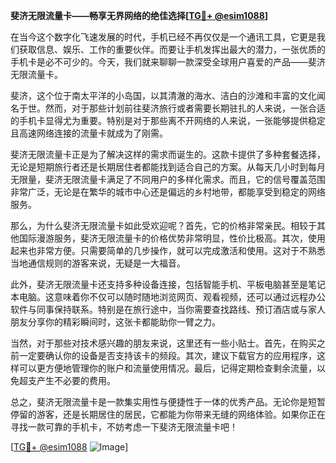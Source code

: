 **斐济无限流量卡——畅享无界网络的绝佳选择[[TG💪+ @esim1088](https://t.me/s/esim1088)]**

在当今这个数字化飞速发展的时代，手机已经不再仅仅是一个通讯工具，它更是我们获取信息、娱乐、工作的重要伙伴。而要让手机发挥出最大的潜力，一张优质的手机卡是必不可少的。今天，我们就来聊聊一款深受全球用户喜爱的产品——斐济无限流量卡。

斐济，这个位于南太平洋的小岛国，以其清澈的海水、洁白的沙滩和丰富的文化闻名于世。然而，对于那些计划前往斐济旅行或者需要长期驻扎的人来说，一张合适的手机卡显得尤为重要。特别是对于那些离不开网络的人来说，一张能够提供稳定且高速网络连接的流量卡就成为了刚需。

斐济无限流量卡正是为了解决这样的需求而诞生的。这款卡提供了多种套餐选择，无论是短期旅行者还是长期居住者都能找到适合自己的方案。从每天几小时到每月无限量，斐济无限流量卡满足了不同用户的多样化需求。而且，它的信号覆盖范围非常广泛，无论是在繁华的城市中心还是偏远的乡村地带，都能享受到稳定的网络服务。

那么，为什么斐济无限流量卡如此受欢迎呢？首先，它的价格非常亲民。相较于其他国际漫游服务，斐济无限流量卡的价格优势非常明显，性价比极高。其次，使用起来也非常方便。只需要简单的几步操作，就可以完成激活和使用。这对于不熟悉当地通信规则的游客来说，无疑是一大福音。

此外，斐济无限流量卡还支持多种设备连接，包括智能手机、平板电脑甚至是笔记本电脑。这意味着你不仅可以随时随地浏览网页、观看视频，还可以通过远程办公软件与同事保持联系。特别是在旅行途中，当你需要查找路线、预订酒店或与家人朋友分享你的精彩瞬间时，这张卡都能助你一臂之力。

当然，对于那些对技术感兴趣的朋友来说，这里还有一些小贴士。首先，在购买之前一定要确认你的设备是否支持该卡的频段。其次，建议下载官方的应用程序，这样可以更方便地管理你的账户和流量使用情况。最后，记得定期检查剩余流量，以免超支产生不必要的费用。

总之，斐济无限流量卡是一款集实用性与便捷性于一体的优秀产品。无论你是短暂停留的游客，还是长期居住的居民，它都能为你带来无缝的网络体验。如果你正在寻找一款可靠的手机卡，不妨考虑一下斐济无限流量卡吧！

[[TG💪+ @esim1088](https://t.me/s/esim1088) ![Image](https://i.postimg.cc/4NQfJmqS/Snipaste-2025-05-13-00-14-12.png)]